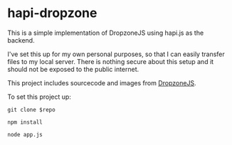 hapi-dropzone
=============

This is a simple implementation of DropzoneJS using hapi.js as the backend.

I've set this up for my own personal purposes, so that I can easily transfer files to my local server. There is nothing secure about this setup and it should not be exposed to the public internet.

This project includes sourcecode and images from [DropzoneJS](http://www.dropzonejs.com/).

To set this project up:

`git clone $repo`

`npm install`

`node app.js`
